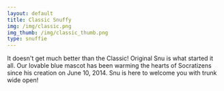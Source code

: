 ```yaml
---
layout: default
title: Classic Snuffy
img: /img/classic.png
img_thumb: /img/classic_thumb.png
type: snuffie
---
```


It doesn't get much better than the Classic! Original Snu is what started it all. Our lovable blue mascot has been warming the hearts of Socratizens since his creation on June 10, 2014. Snu is here to welcome you with trunk wide open!